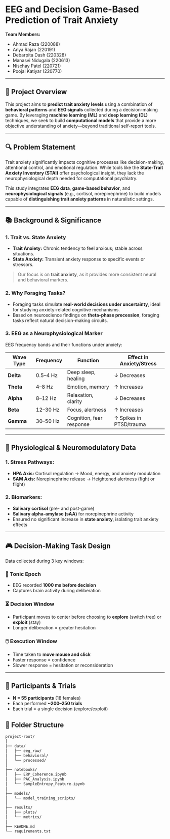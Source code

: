 # EEG and Decision Game-Based Prediction of Trait Anxiety

**Team Members:**
- Ahmad Raza (220088)  
- Anya Rajan (220191)  
- Debarpita Dash (220328)  
- Manasvi Nidugala (220613)  
- Nischay Patel (220721)  
- Poojal Katiyar (220770)  

---

## 🧠 Project Overview

This project aims to **predict trait anxiety levels** using a combination of **behavioral patterns** and **EEG signals** collected during a decision-making game. By leveraging **machine learning (ML)** and **deep learning (DL)** techniques, we seek to build **computational models** that provide a more objective understanding of anxiety—beyond traditional self-report tools.

---

## 🔍 Problem Statement

Trait anxiety significantly impacts cognitive processes like decision-making, attentional control, and emotional regulation. While tools like the **State-Trait Anxiety Inventory (STAI)** offer psychological insight, they lack the neurophysiological depth needed for computational psychiatry.

This study integrates **EEG data**, **game-based behavior**, and **neurophysiological signals** (e.g., cortisol, norepinephrine) to build models capable of **distinguishing trait anxiety patterns** in naturalistic settings.

---

## 📚 Background & Significance

### 1. Trait vs. State Anxiety
- **Trait Anxiety:** Chronic tendency to feel anxious; stable across situations.
- **State Anxiety:** Transient anxiety response to specific events or stressors.

> Our focus is on **trait anxiety**, as it provides more consistent neural and behavioral markers.

### 2. Why Foraging Tasks?
- Foraging tasks simulate **real-world decisions under uncertainty**, ideal for studying anxiety-related cognitive mechanisms.
- Based on neuroscience findings on **theta-phase precession**, foraging tasks reflect natural decision-making circuits.

### 3. EEG as a Neurophysiological Marker
EEG frequency bands and their functions under anxiety:

| Wave Type | Frequency | Function | Effect in Anxiety/Stress |
|-----------|-----------|----------|---------------------------|
| **Delta** | 0.5–4 Hz  | Deep sleep, healing | ↓ Decreases |
| **Theta** | 4–8 Hz    | Emotion, memory | ↑ Increases |
| **Alpha** | 8–12 Hz   | Relaxation, clarity | ↓ Decreases |
| **Beta**  | 12–30 Hz  | Focus, alertness | ↑ Increases |
| **Gamma** | 30–50 Hz  | Cognition, fear response | ↑ Spikes in PTSD/trauma |

---

## 🧪 Physiological & Neuromodulatory Data

### 1. Stress Pathways:
- **HPA Axis:** Cortisol regulation → Mood, energy, and anxiety modulation
- **SAM Axis:** Norepinephrine release → Heightened alertness (fight or flight)

### 2. Biomarkers:
- **Salivary cortisol** (pre- and post-game)
- **Salivary alpha-amylase (sAA)** for norepinephrine activity
- Ensured no significant increase in **state anxiety**, isolating trait anxiety effects

---

## 🎮 Decision-Making Task Design

Data collected during 3 key windows:

### 🧠 Tonic Epoch
- EEG recorded **1000 ms before decision**
- Captures brain activity during deliberation

### ⏳ Decision Window
- Participant moves to center before choosing to **explore** (switch tree) or **exploit** (stay)
- Longer deliberation = greater hesitation

### 🖱️ Execution Window
- Time taken to **move mouse and click**
- Faster response = confidence  
- Slower response = hesitation or reconsideration

---

## 👥 Participants & Trials

- **N = 55 participants** (18 females)
- Each performed **~200–250 trials**
- Each trial = a single decision (explore/exploit)


## 📂 Folder Structure 

```bash
project-root/
│
├── data/
│   ├── eeg_raw/
│   ├── behavioral/
│   └── processed/
│
├── notebooks/
│   ├── ERP_Coherence.ipynb
│   ├── PAC_Analysis.ipynb
│   └── SampleEntropy_Feature.ipynb
│
├── models/
│   └── model_training_scripts/
│
├── results/
│   ├── plots/
│   └── metrics/
│
├── README.md
└── requirements.txt
